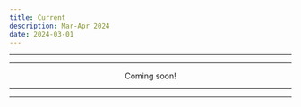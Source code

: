 ```yaml
---
title: Current
description: Mar-Apr 2024
date: 2024-03-01
---
```


---
---

<div align="center">Coming soon!</div>

---
---
